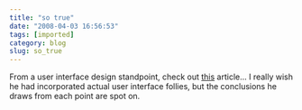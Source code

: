 ```yaml
---
title: "so true"
date: "2008-04-03 16:56:53"
tags: [imported]
category: blog
slug: so_true
---
```


From a user interface design standpoint, check out <a href="https://www.componenthouse.com/article-21">this</a> article... I really wish he had incorporated actual user interface follies, but the conclusions he draws from each point are spot on.
